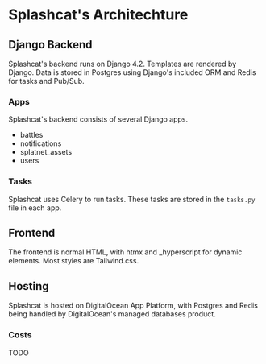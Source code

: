 # Splashcat's Architechture

## Django Backend

Splashcat's backend runs on Django 4.2. Templates are rendered by Django. Data is stored in Postgres using Django's
included ORM and Redis for tasks and Pub/Sub.

### Apps

Splashcat's backend consists of several Django apps.

- battles
- notifications
- splatnet_assets
- users

### Tasks

Splashcat uses Celery to run tasks. These tasks are stored in the `tasks.py` file in each app.

## Frontend

The frontend is normal HTML, with htmx and _hyperscript for dynamic elements. Most styles are Tailwind.css.

## Hosting

Splashcat is hosted on DigitalOcean App Platform, with Postgres and Redis being handled by DigitalOcean's managed
databases product.

### Costs

TODO
